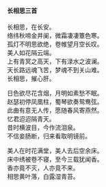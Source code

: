 #### 长相思三首

长相思，在长安。  
络纬秋啼金井阑，微霜凄凄簟色寒。  
孤灯不明思欲绝，卷帷望月空长叹。  
美人如花隔云端。  
上有青冥之高天，下有渌水之波澜。  
天长路远魂飞苦，梦魂不到关山难。  
长相思，摧心肝。

日色欲尽花含烟，月明如素愁不眠。  
赵瑟初停凤凰柱，蜀琴欲奏鸳鸯弦。  
此曲有意无人传，愿随春风寄燕然。  
忆君迢迢隔青天。  
昔时横波目，今作流泪泉。  
不信妾肠断，归来看取明镜前。

美人在时花满堂，美人去后空余床。  
床中绣被卷不寝，至今三载犹闻香。  
香亦竟不灭，人亦竟不来。  
相思黄叶落，白露湿青苔。

